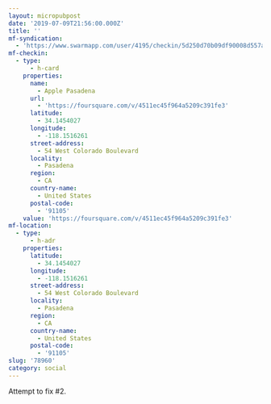 ```yaml
---
layout: micropubpost
date: '2019-07-09T21:56:00.000Z'
title: ''
mf-syndication:
  - 'https://www.swarmapp.com/user/4195/checkin/5d250d70b09df90008d557a7'
mf-checkin:
  - type:
      - h-card
    properties:
      name:
        - Apple Pasadena
      url:
        - 'https://foursquare.com/v/4511ec45f964a5209c391fe3'
      latitude:
        - 34.1454027
      longitude:
        - -118.1516261
      street-address:
        - 54 West Colorado Boulevard
      locality:
        - Pasadena
      region:
        - CA
      country-name:
        - United States
      postal-code:
        - '91105'
    value: 'https://foursquare.com/v/4511ec45f964a5209c391fe3'
mf-location:
  - type:
      - h-adr
    properties:
      latitude:
        - 34.1454027
      longitude:
        - -118.1516261
      street-address:
        - 54 West Colorado Boulevard
      locality:
        - Pasadena
      region:
        - CA
      country-name:
        - United States
      postal-code:
        - '91105'
slug: '78960'
category: social
---
```

Attempt to fix #2.
